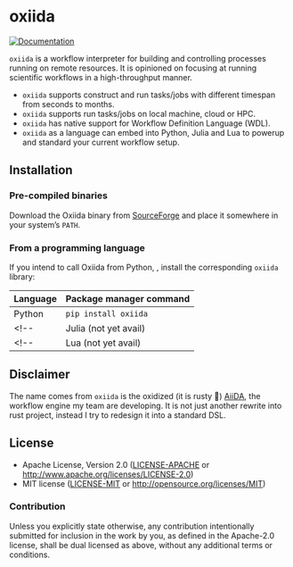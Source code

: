 # oxiida

[![Documentation](https://img.shields.io/badge/docs-online-green)](https://oxiida.github.io/book/)

`oxiida` is a workflow interpreter for building and controlling processes running on remote resources.
It is opinioned on focusing at running scientific workflows in a high-throughput manner.

- `oxiida` supports construct and run tasks/jobs with different timespan from seconds to months. 
- `oxiida` supports run tasks/jobs on local machine, cloud or HPC.
- `oxiida` has native support for Workflow Definition Language (WDL).
- `oxiida` as a language can embed into Python, Julia and Lua to powerup and standard your current workflow setup.

## Installation

### Pre-compiled binaries

Download the Oxiida binary from [SourceForge](https://sourceforge.net/projects/oxiida/files/) and place it somewhere in your system’s `PATH`.

### From a programming language 

If you intend to call Oxiida from Python, <!--Julia, or Lua-->, install the corresponding `oxiida` library:

| Language | Package manager command |
| -------- | ----------------------- |
| Python   | `pip install oxiida`    |
<!-- | Julia (not yet avail)  | `import Pkg; Pkg.add("Oxiida")` | -->
<!-- | Lua (not yet avail)    | `luarocks install oxiida` | -->

## Disclaimer

The name comes from `oxiida` is the oxidized (it is rusty :crab:) [AiiDA](https://aiida.net), the workflow engine my team are developing.
It is not just another rewrite into rust project, instead I try to redesign it into a standard DSL.

## License

- Apache License, Version 2.0 ([LICENSE-APACHE](LICENSE-APACHE) or http://www.apache.org/licenses/LICENSE-2.0)
- MIT license ([LICENSE-MIT](LICENSE-MIT) or http://opensource.org/licenses/MIT)

### Contribution

Unless you explicitly state otherwise, any contribution intentionally submitted for inclusion in the work by you, as defined in the 
Apache-2.0 license, shall be dual licensed as above, without any additional terms or conditions.

